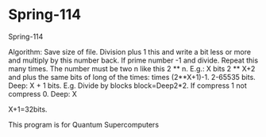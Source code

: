 # Spring-114
Spring-114

Algorithm: Save size of file. Division plus 1 this and write a bit less or more and multiply by this number back. If prime number -1 and divide. Repeat this many times. The number must be two n like this 2 ** n. E.g.: X bits 2 ** X+2 and plus the same bits of long of the times: times (2**X+1)-1. 2-65535 bits. Deep: X + 1 bits. E.g.
Divide by blocks block=Deep2*2. If compress 1 not compress 0.
Deep: X

X+1=32bits.


This program is for Quantum Supercomputers
